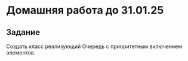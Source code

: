 # Домашняя работа до 31.01.25
## Задание
Создать класс реализующий Очередь с приоритетным включением элементов. 